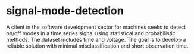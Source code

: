 # signal-mode-detection
A client in the software development sector  for machines seeks to detect on/off modes in a time series signal using statistical and probabilistic methods. The dataset includes time and voltage. The goal is to develop a reliable solution with minimal misclassification and short observation time.
